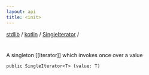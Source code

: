 ```yaml
---
layout: api
title: <init>
---
```

[stdlib](../../index.html) / [kotlin](../index.html) / [SingleIterator](index.html) / [<init>](_init_.html)

# <init>
A singleton [[Iterator]] which invokes once over a value
```
public SingleIterator<T> (value: T)
```
